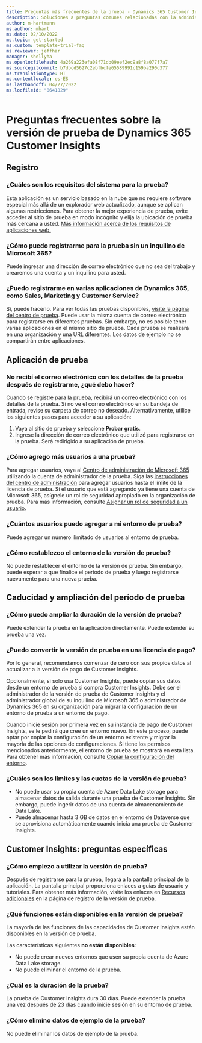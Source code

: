 ```yaml
---
title: Preguntas más frecuentes de la prueba - Dynamics 365 Customer Insights
description: Soluciones a preguntas comunes relacionadas con la administración y la configuración de la versión de prueba de Customer Insights. Aprenda a resolver problemas específicos de la plataforma y la aplicación.
author: m-hartmann
ms.author: mhart
ms.date: 02/10/2022
ms.topic: get-started
ms.custom: template-trial-faq
ms.reviewer: jeffhar
manager: shellyha
ms.openlocfilehash: 4a269a223efa08f71db09eef2ec9a8f8a077f7a7
ms.sourcegitcommit: b7dbcd5627c2ebfbcfe65589991c159ba290d377
ms.translationtype: HT
ms.contentlocale: es-ES
ms.lasthandoff: 04/27/2022
ms.locfileid: "8641829"
---
```

# <a name="dynamics-365-customer-insights-trial-faq"></a>Preguntas frecuentes sobre la versión de prueba de Dynamics 365 Customer Insights

## <a name="sign-up"></a>Registro

### <a name="what-are-the-system-requirements-for-the-trial"></a>¿Cuáles son los requisitos del sistema para la prueba?

Esta aplicación es un servicio basado en la nube que no requiere software especial más allá de un explorador web actualizado, aunque se aplican algunas restricciones. Para obtener la mejor experiencia de prueba, evite acceder al sitio de prueba en modo incógnito y elija la ubicación de prueba más cercana a usted. [Más información acerca de los requisitos de aplicaciones web.](/power-platform/admin/web-application-requirements)

### <a name="how-do-i-sign-up-for-the-trial-without-a-microsoft-365-tenant"></a>¿Cómo puedo registrarme para la prueba sin un inquilino de Microsoft 365?

Puede ingresar una dirección de correo electrónico que no sea del trabajo y crearemos una cuenta y un inquilino para usted.

### <a name="can-i-sign-up-for-multiple-dynamics-365-apps-such-as-sales-marketing-and-customer-service"></a>¿Puedo registrarme en varias aplicaciones de Dynamics 365, como Sales, Marketing y Customer Service?

Sí, puede hacerlo. Para ver todas las pruebas disponibles, [visite la página del centro de prueba](https://dynamics.microsoft.com/dynamics-365-free-trial). Puede usar la misma cuenta de correo electrónico para registrarse en diferentes pruebas. Sin embargo, no es posible tener varias aplicaciones en el mismo sitio de prueba. Cada prueba se realizará en una organización y una URL diferentes. Los datos de ejemplo no se compartirán entre aplicaciones.

## <a name="trial-app"></a>Aplicación de prueba

### <a name="i-didnt-receive-the-trial-details-email-after-signing-up-what-should-i-do"></a>No recibí el correo electrónico con los detalles de la prueba después de registrarme, ¿qué debo hacer?

Cuando se registre para la prueba, recibirá un correo electrónico con los detalles de la prueba. Si no ve el correo electrónico en su bandeja de entrada, revise su carpeta de correo no deseado. Alternativamente, utilice los siguientes pasos para acceder a su aplicación:

1. Vaya al sitio de prueba y seleccione **Probar gratis**.
1. Ingrese la dirección de correo electrónico que utilizó para registrarse en la prueba. Será redirigido a su aplicación de prueba.

### <a name="how-do-i-add-more-users-to-a-trial"></a>¿Cómo agrego más usuarios a una prueba?

Para agregar usuarios, vaya al [Centro de administración de Microsoft 365](https://admin.microsoft.com) utilizando la cuenta de administrador de la prueba. Siga las [instrucciones del centro de administración](/microsoft-365/admin/add-users/add-users) para agregar usuarios hasta el límite de la licencia de prueba. Si el usuario que está agregando ya tiene una cuenta de Microsoft 365, asígnele un rol de seguridad apropiado en la organización de prueba. Para más información, consulte [Asignar un rol de seguridad a un usuario](/power-platform/admin/create-users-assign-online-security-roles#assign-a-security-role-to-a-user).

### <a name="how-many-users-can-i-add-to-my-trial-environment"></a>¿Cuántos usuarios puedo agregar a mi entorno de prueba?

Puede agregar un número ilimitado de usuarios al entorno de prueba.

### <a name="how-do-i-reset-the-trial-environment"></a>¿Cómo restablezco el entorno de la versión de prueba?

No puede restablecer el entorno de la versión de prueba. Sin embargo, puede esperar a que finalice el período de prueba y luego registrarse nuevamente para una nueva prueba.

## <a name="trial-expiration-and-extension"></a>Caducidad y ampliación del período de prueba

### <a name="how-do-i-extend-the-trial"></a>¿Cómo puedo ampliar la duración de la versión de prueba?

Puede extender la prueba en la aplicación directamente. Puede extender su prueba una vez.

### <a name="can-i-convert-the-trial-to-a-paid-license"></a>¿Puedo convertir la versión de prueba en una licencia de pago?

Por lo general, recomendamos comenzar de cero con sus propios datos al actualizar a la versión de pago de Customer Insights. 

Opcionalmente, si solo usa Customer Insights, puede copiar sus datos desde un entorno de prueba si compra Customer Insights. Debe ser el administrador de la versión de prueba de Customer Insights y el administrador global de su inquilino de Microsoft 365 o administrador de Dynamics 365 en su organización para migrar la configuración de un entorno de prueba a un entorno de pago. 

Cuando inicie sesión por primera vez en su instancia de pago de Customer Insights, se le pedirá que cree un entorno nuevo. En este proceso, puede optar por copiar la configuración de un entorno existente y migrar la mayoría de las opciones de configuraciones. Si tiene los permisos mencionados anteriormente, el entorno de prueba se mostrará en esta lista. Para obtener más información, consulte [Copiar la configuración del entorno](manage-environments.md#copy-the-environment-configuration).

### <a name="what-are-the-trial-limits-and-quotas"></a>¿Cuáles son los límites y las cuotas de la versión de prueba?

- No puede usar su propia cuenta de Azure Data Lake storage para almacenar datos de salida durante una prueba de Customer Insights. Sin embargo, puede ingerir datos de una cuenta de almacenamiento de Data Lake.
- Puede almacenar hasta 3 GB de datos en el entorno de Dataverse que se aprovisiona automáticamente cuando inicia una prueba de Customer Insights.

## <a name="customer-insights-specific-questions"></a>Customer Insights: preguntas específicas

### <a name="how-do-i-start-using-the-trial"></a>¿Cómo empiezo a utilizar la versión de prueba?

Después de registrarse para la prueba, llegará a la pantalla principal de la aplicación. La pantalla principal proporciona enlaces a guías de usuario y tutoriales. Para obtener más información, visite los enlaces en [Recursos adicionales](trial-signup.md#additional-resources) en la página de registro de la versión de prueba.

### <a name="what-features-are-available-in-the-trial"></a>¿Qué funciones están disponibles en la versión de prueba?

La mayoría de las funciones de las capacidades de Customer Insights están disponibles en la versión de prueba.

Las características siguientes **no están disponibles**: 
- No puede crear nuevos entornos que usen su propia cuenta de Azure Data Lake storage.
- No puede eliminar el entorno de la prueba. 

### <a name="how-long-does-the-trial-last"></a>¿Cuál es la duración de la prueba?

La prueba de Customer Insights dura 30 días. Puede extender la prueba una vez después de 23 días cuando inicie sesión en su entorno de prueba.

### <a name="how-do-i-remove-sample-data-from-the-trial"></a>¿Cómo elimino datos de ejemplo de la prueba?

No puede eliminar los datos de ejemplo de la prueba.
